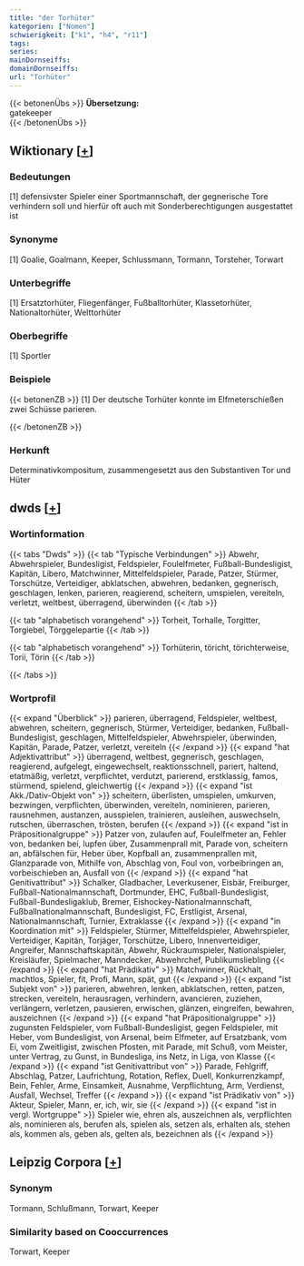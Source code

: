 ```yaml
---
title: "der Torhüter"
kategorien: ["Nomen"]
schwierigkeit: ["k1", "h4", "r11"]
tags:
series:
mainDornseiffs:
domainDornseiffs:
url: "Torhüter"
---
```


{{< betonenÜbs >}}
**Übersetzung:**  
gatekeeper  
{{< /betonenÜbs >}}

## Wiktionary [[+](https://de.wiktionary.org/wiki/Torhüter)]

### Bedeutungen
[1] defensivster Spieler einer Sportmannschaft, der gegnerische Tore verhindern soll und hierfür oft auch mit Sonderberechtigungen ausgestattet ist  

### Synonyme
[1] Goalie, Goalmann, Keeper, Schlussmann, Tormann, Torsteher, Torwart  

### Unterbegriffe
[1] Ersatztorhüter, Fliegenfänger, Fußballtorhüter, Klassetorhüter, Nationaltorhüter, Welttorhüter  

### Oberbegriffe
[1] Sportler  

### Beispiele
{{< betonenZB >}}
[1] Der deutsche Torhüter konnte im Elfmeterschießen zwei Schüsse parieren.  

{{< /betonenZB >}}
### Herkunft
Determinativkompositum, zusammengesetzt aus den Substantiven Tor und Hüter  



## dwds [[+](https://www.dwds.de/wb/Torhüter)]

### Wortinformation
{{< tabs "Dwds" >}}
{{< tab "Typische Verbindungen" >}}
Abwehr, Abwehrspieler, Bundesligist, Feldspieler, Foulelfmeter, Fußball-Bundesligist, Kapitän, Libero, Matchwinner, Mittelfeldspieler, Parade, Patzer, Stürmer, Torschütze, Verteidiger, abklatschen, abwehren, bedanken, gegnerisch, geschlagen, lenken, parieren, reagierend, scheitern, umspielen, vereiteln, verletzt, weltbest, überragend, überwinden
{{< /tab >}}

{{< tab "alphabetisch vorangehend" >}}
Torheit, Torhalle, Torgitter, Torgiebel, Törggelepartie
{{< /tab >}}

{{< tab "alphabetisch vorangehend" >}}
Torhüterin, töricht, törichterweise, Torii, Törin
{{< /tab >}}

{{< /tabs >}}

### Wortprofil
{{< expand "Überblick" >}} parieren, überragend, Feldspieler, weltbest, abwehren, scheitern, gegnerisch, Stürmer, Verteidiger, bedanken, Fußball-Bundesligist, geschlagen, Mittelfeldspieler, Abwehrspieler, überwinden, Kapitän, Parade, Patzer, verletzt, vereiteln {{< /expand >}}
{{< expand "hat Adjektivattribut" >}} überragend, weltbest, gegnerisch, geschlagen, reagierend, aufgelegt, eingewechselt, reaktionsschnell, pariert, haltend, etatmäßig, verletzt, verpflichtet, verdutzt, parierend, erstklassig, famos, stürmend, spielend, gleichwertig {{< /expand >}}
{{< expand "ist Akk./Dativ-Objekt von" >}} scheitern, überlisten, umspielen, umkurven, bezwingen, verpflichten, überwinden, vereiteln, nominieren, parieren, rausnehmen, austanzen, ausspielen, trainieren, ausleihen, auswechseln, rutschen, überraschen, trösten, berufen {{< /expand >}}
{{< expand "ist in Präpositionalgruppe" >}} Patzer von, zulaufen auf, Foulelfmeter an, Fehler von, bedanken bei, lupfen über, Zusammenprall mit, Parade von, scheitern an, abfälschen für, Heber über, Kopfball an, zusammenprallen mit, Glanzparade von, Mithilfe von, Abschlag von, Foul von, vorbeibringen an, vorbeischieben an, Ausfall von {{< /expand >}}
{{< expand "hat Genitivattribut" >}} Schalker, Gladbacher, Leverkusener, Eisbär, Freiburger, Fußball-Nationalmannschaft, Dortmunder, EHC, Fußball-Bundesligist, Fußball-Bundesligaklub, Bremer, Eishockey-Nationalmannschaft, Fußballnationalmannschaft, Bundesligist, FC, Erstligist, Arsenal, Nationalmannschaft, Turnier, Extraklasse {{< /expand >}}
{{< expand "in Koordination mit" >}} Feldspieler, Stürmer, Mittelfeldspieler, Abwehrspieler, Verteidiger, Kapitän, Torjäger, Torschütze, Libero, Innenverteidiger, Angreifer, Mannschaftskapitän, Abwehr, Rückraumspieler, Nationalspieler, Kreisläufer, Spielmacher, Manndecker, Abwehrchef, Publikumsliebling {{< /expand >}}
{{< expand "hat Prädikativ" >}} Matchwinner, Rückhalt, machtlos, Spieler, fit, Profi, Mann, spät, gut {{< /expand >}}
{{< expand "ist Subjekt von" >}} parieren, abwehren, lenken, abklatschen, retten, patzen, strecken, vereiteln, herausragen, verhindern, avancieren, zuziehen, verlängern, verletzen, pausieren, erwischen, glänzen, eingreifen, bewahren, auszeichnen {{< /expand >}}
{{< expand "hat Präpositionalgruppe" >}} zugunsten Feldspieler, vom Fußball-Bundesligist, gegen Feldspieler, mit Heber, vom Bundesligist, von Arsenal, beim Elfmeter, auf Ersatzbank, vom Ei, vom Zweitligist, zwischen Pfosten, mit Parade, mit Schuß, vom Meister, unter Vertrag, zu Gunst, in Bundesliga, ins Netz, in Liga, von Klasse {{< /expand >}}
{{< expand "ist Genitivattribut von" >}} Parade, Fehlgriff, Abschlag, Patzer, Laufrichtung, Rotation, Reflex, Duell, Konkurrenzkampf, Bein, Fehler, Arme, Einsamkeit, Ausnahme, Verpflichtung, Arm, Verdienst, Ausfall, Wechsel, Treffer {{< /expand >}}
{{< expand "ist Prädikativ von" >}} Akteur, Spieler, Mann, er, ich, wir, sie {{< /expand >}}
{{< expand "ist in vergl. Wortgruppe" >}} Spieler wie, ehren als, auszeichnen als, verpflichten als, nominieren als, berufen als, spielen als, setzen als, erhalten als, stehen als, kommen als, geben als, gelten als, bezeichnen als {{< /expand >}}

## Leipzig Corpora [[+](https://corpora.uni-leipzig.de/en/res?word=Torhüter&corpusId=deu_newscrawl-public_2018)]


### Synonym
Tormann, Schlußmann, Torwart, Keeper


### Similarity based on Cooccurrences
Torwart, Keeper

